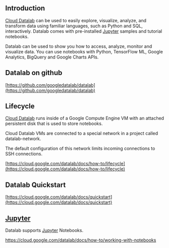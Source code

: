 
## Introduction

[Cloud Datalab](https://cloud.google.com/datalab/docs)    can be used to easily explore, visualize, analyze, and transform data using familiar languages, such as Python and SQL, interactively. Datalab comes with pre-installed [Jupyter](Jupyter) samples and tutorial notebooks.  

Datalab can be used to  show you how to access, analyze, monitor and visualize data.  You can use notebooks with Python, TensorFlow ML, Google Analytics, BigQuery and Google Charts APIs.








## Datalab on github

[https://github.com/googledatalab/datalab](https://github.com/googledatalab/datalab)






## Lifecycle 

[Cloud Datalab](https://cloud.google.com/datalab/docs) runs inside of a Google Compute Engine VM with an attached persistent disk that is used to store notebooks. 

Cloud Datalab VMs are connected to a special network in a project called datalab-network. 

The default configuration of this network limits incoming connections to SSH connections.

[https://cloud.google.com/datalab/docs/how-to/lifecycle](https://cloud.google.com/datalab/docs/how-to/lifecycle)


## Datalab Quickstart

[https://cloud.google.com/datalab/docs/quickstart](https://cloud.google.com/datalab/docs/quickstart)

## [Jupyter](Jupyter)

Datalab supports [Jupyter](Jupyter) Notebooks. 

https://cloud.google.com/datalab/docs/how-to/working-with-notebooks






